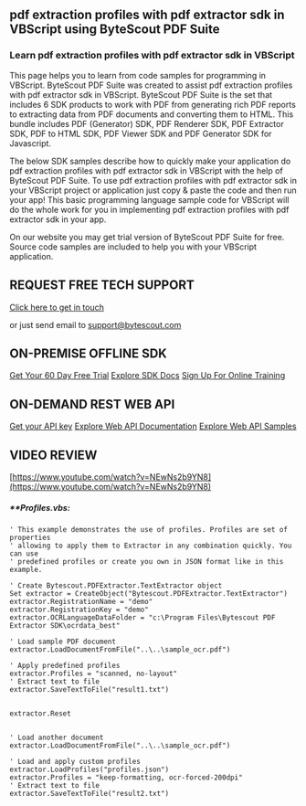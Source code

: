 ## pdf extraction profiles with pdf extractor sdk in VBScript using ByteScout PDF Suite

### Learn pdf extraction profiles with pdf extractor sdk in VBScript

This page helps you to learn from code samples for programming in VBScript. ByteScout PDF Suite was created to assist pdf extraction profiles with pdf extractor sdk in VBScript. ByteScout PDF Suite is the set that includes 6 SDK products to work with PDF from generating rich PDF reports to extracting data from PDF documents and converting them to HTML. This bundle includes PDF (Generator) SDK, PDF Renderer SDK, PDF Extractor SDK, PDF to HTML SDK, PDF Viewer SDK and PDF Generator SDK for Javascript.

The below SDK samples describe how to quickly make your application do pdf extraction profiles with pdf extractor sdk in VBScript with the help of ByteScout PDF Suite. To use pdf extraction profiles with pdf extractor sdk in your VBScript project or application just copy & paste the code and then run your app! This basic programming language sample code for VBScript will do the whole work for you in implementing pdf extraction profiles with pdf extractor sdk in your app.

On our website you may get trial version of ByteScout PDF Suite for free. Source code samples are included to help you with your VBScript application.

## REQUEST FREE TECH SUPPORT

[Click here to get in touch](https://bytescout.zendesk.com/hc/en-us/requests/new?subject=ByteScout%20PDF%20Suite%20Question)

or just send email to [support@bytescout.com](mailto:support@bytescout.com?subject=ByteScout%20PDF%20Suite%20Question) 

## ON-PREMISE OFFLINE SDK 

[Get Your 60 Day Free Trial](https://bytescout.com/download/web-installer?utm_source=github-readme)
[Explore SDK Docs](https://bytescout.com/documentation/index.html?utm_source=github-readme)
[Sign Up For Online Training](https://academy.bytescout.com/)


## ON-DEMAND REST WEB API

[Get your API key](https://pdf.co/documentation/api?utm_source=github-readme)
[Explore Web API Documentation](https://pdf.co/documentation/api?utm_source=github-readme)
[Explore Web API Samples](https://github.com/bytescout/ByteScout-SDK-SourceCode/tree/master/PDF.co%20Web%20API)

## VIDEO REVIEW

[https://www.youtube.com/watch?v=NEwNs2b9YN8](https://www.youtube.com/watch?v=NEwNs2b9YN8)




<!-- code block begin -->

##### ****Profiles.vbs:**
    
```
' This example demonstrates the use of profiles. Profiles are set of properties 
' allowing to apply them to Extractor in any combination quickly. You can use 
' predefined profiles or create you own in JSON format like in this example.

' Create Bytescout.PDFExtractor.TextExtractor object
Set extractor = CreateObject("Bytescout.PDFExtractor.TextExtractor")
extractor.RegistrationName = "demo"
extractor.RegistrationKey = "demo"
extractor.OCRLanguageDataFolder = "c:\Program Files\Bytescout PDF Extractor SDK\ocrdata_best"

' Load sample PDF document
extractor.LoadDocumentFromFile("..\..\sample_ocr.pdf")

' Apply predefined profiles
extractor.Profiles = "scanned, no-layout"
' Extract text to file
extractor.SaveTextToFile("result1.txt")


extractor.Reset


' Load another document
extractor.LoadDocumentFromFile("..\..\sample_ocr.pdf")

' Load and apply custom profiles
extractor.LoadProfiles("profiles.json")
extractor.Profiles = "keep-formatting, ocr-forced-200dpi"
' Extract text to file
extractor.SaveTextToFile("result2.txt")

```

<!-- code block end -->